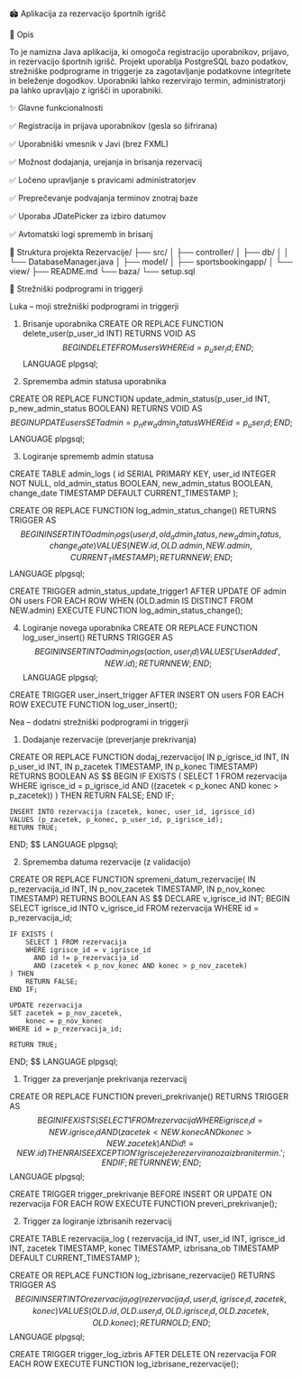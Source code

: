 🏟️ Aplikacija za rezervacijo športnih igrišč

📌 Opis

To je namizna Java aplikacija, ki omogoča registracijo uporabnikov, prijavo, in rezervacijo športnih igrišč. Projekt uporablja PostgreSQL bazo podatkov, strežniške podprograme in triggerje za zagotavljanje podatkovne integritete in beleženje dogodkov. Uporabniki lahko rezervirajo termin, administratorji pa lahko upravljajo z igrišči in uporabniki.

✨ Glavne funkcionalnosti

✅ Registracija in prijava uporabnikov (gesla so šifrirana)

✅ Uporabniški vmesnik v Javi (brez FXML)

✅ Možnost dodajanja, urejanja in brisanja rezervacij

✅ Ločeno upravljanje s pravicami administratorjev

✅ Preprečevanje podvajanja terminov znotraj baze

✅ Uporaba JDatePicker za izbiro datumov

✅ Avtomatski logi sprememb in brisanj

📃 Struktura projekta
Rezervacije/
├── src/
│   ├── controller/
│   ├── db/
│   │   └── DatabaseManager.java
│   ├── model/
│   ├── sportsbookingapp/
│   └── view/
├── README.md
└── baza/
    └── setup.sql

🧠 Strežniški podprogrami in triggerji

Luka – moji strežniški podprogrami in triggerji

1. Brisanje uporabnika
CREATE OR REPLACE FUNCTION delete_user(p_user_id INT)
RETURNS VOID AS $$
BEGIN
    DELETE FROM users WHERE id = p_user_id;
END;
$$ LANGUAGE plpgsql;

2. Sprememba admin statusa uporabnika

CREATE OR REPLACE FUNCTION update_admin_status(p_user_id INT, p_new_admin_status BOOLEAN)
RETURNS VOID AS $$
BEGIN
    UPDATE users
    SET admin = p_new_admin_status
    WHERE id = p_user_id;
END;
$$ LANGUAGE plpgsql;

3. Logiranje sprememb admin statusa

CREATE TABLE admin_logs (
    id SERIAL PRIMARY KEY,
    user_id INTEGER NOT NULL,
    old_admin_status BOOLEAN,
    new_admin_status BOOLEAN,
    change_date TIMESTAMP DEFAULT CURRENT_TIMESTAMP
);

CREATE OR REPLACE FUNCTION log_admin_status_change()
RETURNS TRIGGER AS $$
BEGIN
    INSERT INTO admin_logs (user_id, old_admin_status, new_admin_status, change_date)
    VALUES (NEW.id, OLD.admin, NEW.admin, CURRENT_TIMESTAMP);
    RETURN NEW;
END;
$$ LANGUAGE plpgsql;

CREATE TRIGGER admin_status_update_trigger1
AFTER UPDATE OF admin ON users
FOR EACH ROW
WHEN (OLD.admin IS DISTINCT FROM NEW.admin)
EXECUTE FUNCTION log_admin_status_change();

4. Logiranje novega uporabnika
CREATE OR REPLACE FUNCTION log_user_insert()
RETURNS TRIGGER AS $$
BEGIN
    INSERT INTO admin_logs (action, user_id)
    VALUES ('User Added', NEW.id);
    RETURN NEW;
END;
$$ LANGUAGE plpgsql;

CREATE TRIGGER user_insert_trigger
AFTER INSERT ON users
FOR EACH ROW
EXECUTE FUNCTION log_user_insert();

 Nea – dodatni strežniški podprogrami in triggerji

1. Dodajanje rezervacije (preverjanje prekrivanja)

CREATE OR REPLACE FUNCTION dodaj_rezervacijo(
    IN p_igrisce_id INT,
    IN p_user_id INT,
    IN p_zacetek TIMESTAMP,
    IN p_konec TIMESTAMP) RETURNS BOOLEAN AS $$
BEGIN
    IF EXISTS (
        SELECT 1 FROM rezervacija
        WHERE igrisce_id = p_igrisce_id
          AND ((zacetek < p_konec AND konec > p_zacetek))
    ) THEN
        RETURN FALSE;
    END IF;

    INSERT INTO rezervacija (zacetek, konec, user_id, igrisce_id)
    VALUES (p_zacetek, p_konec, p_user_id, p_igrisce_id);
    RETURN TRUE;
END;
$$ LANGUAGE plpgsql;

2. Sprememba datuma rezervacije (z validacijo)

CREATE OR REPLACE FUNCTION spremeni_datum_rezervacije(
    IN p_rezervacija_id INT,
    IN p_nov_zacetek TIMESTAMP,
    IN p_nov_konec TIMESTAMP) RETURNS BOOLEAN AS $$
DECLARE
    v_igrisce_id INT;
BEGIN
    SELECT igrisce_id INTO v_igrisce_id FROM rezervacija WHERE id = p_rezervacija_id;

    IF EXISTS (
        SELECT 1 FROM rezervacija
        WHERE igrisce_id = v_igrisce_id
          AND id != p_rezervacija_id
          AND (zacetek < p_nov_konec AND konec > p_nov_zacetek)
    ) THEN
        RETURN FALSE;
    END IF;

    UPDATE rezervacija
    SET zacetek = p_nov_zacetek,
        konec = p_nov_konec
    WHERE id = p_rezervacija_id;

    RETURN TRUE;
END;
$$ LANGUAGE plpgsql;

1. Trigger za preverjanje prekrivanja rezervacij

CREATE OR REPLACE FUNCTION preveri_prekrivanje() RETURNS TRIGGER AS $$
BEGIN
    IF EXISTS (
        SELECT 1 FROM rezervacija
        WHERE igrisce_id = NEW.igrisce_id
          AND (zacetek < NEW.konec AND konec > NEW.zacetek)
          AND id != NEW.id
    ) THEN
        RAISE EXCEPTION 'Igrisce je že rezervirano za izbrani termin.';
    END IF;
    RETURN NEW;
END;
$$ LANGUAGE plpgsql;

CREATE TRIGGER trigger_prekrivanje
BEFORE INSERT OR UPDATE ON rezervacija
FOR EACH ROW EXECUTE FUNCTION preveri_prekrivanje();

2. Trigger za logiranje izbrisanih rezervacij

CREATE TABLE rezervacija_log (
    rezervacija_id INT,
    user_id INT,
    igrisce_id INT,
    zacetek TIMESTAMP,
    konec TIMESTAMP,
    izbrisana_ob TIMESTAMP DEFAULT CURRENT_TIMESTAMP
);

CREATE OR REPLACE FUNCTION log_izbrisane_rezervacije() RETURNS TRIGGER AS $$
BEGIN
    INSERT INTO rezervacija_log (rezervacija_id, user_id, igrisce_id, zacetek, konec)
    VALUES (OLD.id, OLD.user_id, OLD.igrisce_id, OLD.zacetek, OLD.konec);
    RETURN OLD;
END;
$$ LANGUAGE plpgsql;

CREATE TRIGGER trigger_log_izbris
AFTER DELETE ON rezervacija
FOR EACH ROW EXECUTE FUNCTION log_izbrisane_rezervacije();
